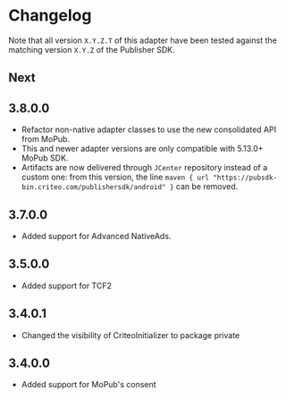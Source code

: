# Changelog

Note that all version `X.Y.Z.T` of this adapter have been tested against the matching version
`X.Y.Z` of the Publisher SDK.

## Next

## 3.8.0.0
* Refactor non-native adapter classes to use the new consolidated API from MoPub.
* This and newer adapter versions are only compatible with 5.13.0+ MoPub SDK.
* Artifacts are now delivered through `JCenter` repository instead of a custom one: from this
version, the line `maven { url "https://pubsdk-bin.criteo.com/publishersdk/android" }` can be
removed.

## 3.7.0.0
* Added support for Advanced NativeAds.

## 3.5.0.0
* Added support for TCF2

## 3.4.0.1
* Changed the visibility of CriteoInitializer to package private

## 3.4.0.0
* Added support for MoPub's consent
